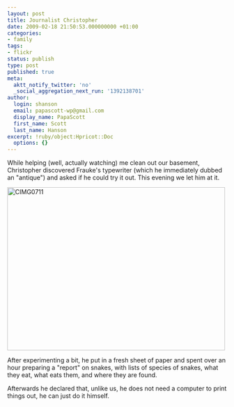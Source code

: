 ```yaml
---
layout: post
title: Journalist Christopher
date: 2009-02-18 21:50:53.000000000 +01:00
categories:
- family
tags:
- flickr
status: publish
type: post
published: true
meta:
  aktt_notify_twitter: 'no'
  _social_aggregation_next_run: '1392138701'
author:
  login: shanson
  email: papascott-wp@gmail.com
  display_name: PapaScott
  first_name: Scott
  last_name: Hanson
excerpt: !ruby/object:Hpricot::Doc
  options: {}
---
```

<p>While helping (well, actually watching) me clean out our basement, Christopher discovered Frauke's typewriter (which he immediately dubbed an "antique") and asked if he could try it out. This evening we let him at it.</p>
<p><a href="http://www.flickr.com/photos/51035717986@N01/3290549173" title="View 'CIMG0711' on Flickr.com"><img src="4.static.flickr.com/3635/3290549173_a735405240.jpg" alt="CIMG0711" border="0" width="500" height="375" /></a></p>
<p>After experimenting a bit, he put in a fresh sheet of paper and spent over an hour preparing a "report" on snakes, with lists of species of snakes, what they eat, what eats them, and where they are found. </p>
<p>Afterwards he declared that, unlike us, he does not need a computer to print things out, he can just do it himself.</p>
